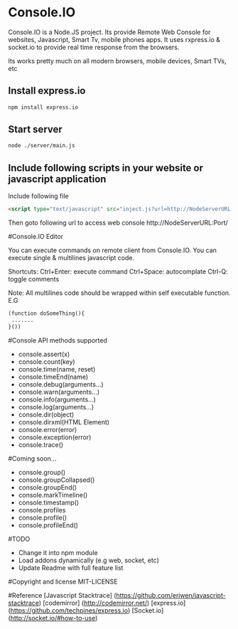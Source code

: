 # Console.IO

Console.IO is a Node.JS project. Its provide Remote Web Console for websites, Javascript, Smart Tv, mobile phones apps.
It uses rxpress.io & socket.io to provide real time response from the browsers.

Its works pretty much on all modern browsers, mobile devices, Smart TVs, etc

## Install express.io

```bash
npm install express.io
```

## Start server

```bash
node ./server/main.js
```

## Include following scripts in your website or javascript application

Include following file 

```html
<script type="text/javascript" src="inject.js?url=http://NodeServerURL:Port&secure=false"></script>
```

Then goto following url to access web console http://NodeServerURL:Port/

#Console.IO Editor

You can execute commands on remote client from Console.IO. You can execute single & multilines javascript code.

Shortcuts: 
Ctrl+Enter: execute command
Ctrl+Space: autocomplate
Ctrl-Q: toggle comments

Note: All multilines code should be wrapped within self executable function. E.G
```html
(function doSomeThing(){
 .......
}())
```

#Console API methods supported
 * console.assert(x)
 * console.count(key)
 * console.time(name, reset)
 * console.timeEnd(name)
 * console.debug(arguments...)
 * console.warn(arguments...)
 * console.info(arguments...)
 * console.log(arguments...)
 * console.dir(object)
 * console.dirxml(HTML Element)
 * console.error(error)
 * console.exception(error)
 * console.trace()

#Coming soon...
 * console.group()
 * console.groupCollapsed()
 * console.groupEnd()
 * console.markTimeline()
 * console.timestamp()
 * console.profiles
 * console.profile()
 * console.profileEnd()

#TODO
 * Change it into npm module
 * Load addons dynamically (e.g web, socket, etc)
 * Update Readme with full feature list

#Copyright and license
 MIT-LICENSE

#Reference
 [Javascript Stacktrace] (https://github.com/eriwen/javascript-stacktrace)
 [codemirror] (http://codemirror.net/)
 [express.io] (https://github.com/techpines/express.io)
 [Socket.io] (http://socket.io/#how-to-use)
